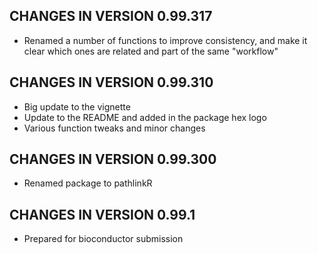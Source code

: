 CHANGES IN VERSION 0.99.317
----------------------------

* Renamed a number of functions to improve consistency, and make it clear which 
  ones are related and part of the same "workflow"


CHANGES IN VERSION 0.99.310
----------------------------

* Big update to the vignette
* Update to the README and added in the package hex logo
* Various function tweaks and minor changes


CHANGES IN VERSION 0.99.300
----------------------------

* Renamed package to pathlinkR


CHANGES IN VERSION 0.99.1
----------------------------

* Prepared for bioconductor submission
